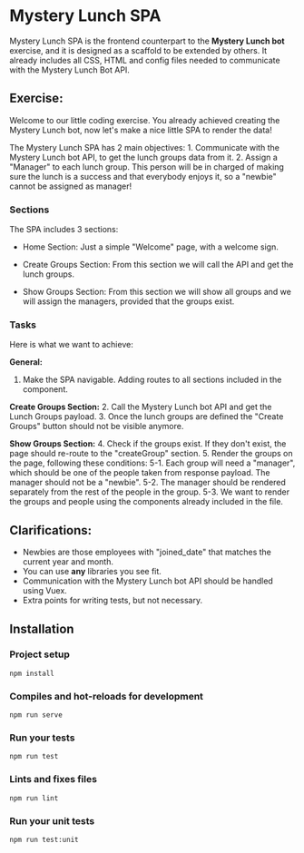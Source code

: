 
# Mystery Lunch SPA

Mystery Lunch SPA is the frontend counterpart to the **Mystery Lunch bot** exercise, and it is designed as a scaffold to be extended by others.
It already includes all CSS, HTML and config files needed to communicate with the Mystery Lunch Bot API.

## Exercise:

Welcome to our little coding exercise.
You already achieved creating the Mystery Lunch bot, now let's make a nice little SPA to render the data!

The Mystery Lunch SPA has 2 main objectives:
	1. Communicate with the Mystery Lunch bot API, to get the lunch groups data from it.
	2. Assign a "Manager" to each lunch group. This person will be in charged of making sure the lunch is a success and that everybody enjoys it, so a "newbie" cannot be assigned as manager!

### Sections
The SPA includes 3 sections:

- Home Section:
  Just a simple "Welcome" page, with a welcome sign.

- Create Groups Section:
  From this section we will call the API and get the lunch groups.

- Show Groups Section:
  From this section we will show all groups and we will assign the managers, provided that the groups exist.

### Tasks
Here is what we want to achieve:

  **General:**
  1. Make the SPA navigable. Adding routes to all sections included in the <navigation> component.

  **Create Groups Section:**
  2. Call the Mystery Lunch bot API and get the Lunch Groups payload.
  3. Once the lunch groups are defined the "Create Groups" button should not be visible anymore.

  **Show Groups Section:**
  4. Check if the groups exist. If they don't exist, the page should re-route to the "createGroup" section.
  5. Render the groups on the page, following these conditions:
  5-1. Each group will need a "manager", which should be one of the people taken from response payload. The manager should not be a "newbie".
  5-2. The manager should be rendered separately from the rest of the people in the group.
  5-3. We want to render the groups and people using the components already included in the file.  

## Clarifications:

- Newbies are those employees with "joined_date" that matches the current year and month.
- You can use **any** libraries you see fit.
- Communication with the Mystery Lunch bot API should be handled using Vuex.
- Extra points for writing tests, but not necessary.

## Installation

### Project setup
```
npm install
```

### Compiles and hot-reloads for development
```
npm run serve
```

### Run your tests
```
npm run test
```

### Lints and fixes files
```
npm run lint
```

### Run your unit tests
```
npm run test:unit
```

